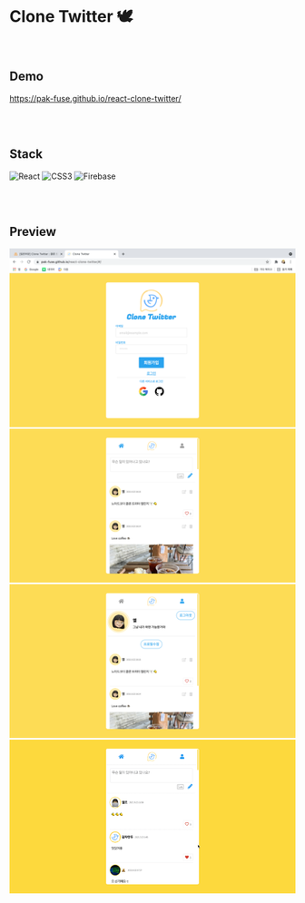 # **Clone Twitter** 🕊

<br />

## **Demo**

https://pak-fuse.github.io/react-clone-twitter/

<br />
<br />

## **Stack**

![React](https://img.shields.io/badge/react-%2320232a.svg?style=for-the-badge&logo=react&logoColor=%2361DAFB) ![CSS3](https://img.shields.io/badge/css3-%231572B6.svg?style=for-the-badge&logo=css3&logoColor=white) ![Firebase](https://img.shields.io/badge/firebase-%23039BE5.svg?style=for-the-badge&logo=firebase)

<br />
<br />

## **Preview**

<img src="CloneTwitter.png" alt="클론트위터 로그인" />
<br />

<img src="CloneTwitter-Home.png" alt="클론트위터 홈" />
<br />

<img src="CloneTwitter-Profile.png" alt="클론트위터 프로필" />
<br />

<img src="fill-heart.gif" alt="클론트위터 하트누르기" />
